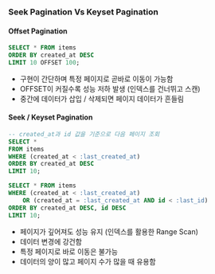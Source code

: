 ### Seek Pagination Vs Keyset Pagination
#### Offset Pagination 
```sql 
SELECT * FROM items
ORDER BY created_at DESC
LIMIT 10 OFFSET 100;
```
- 구현이 간단하며 특정 페이지로 곧바로 이동이 가능함
- OFFSET이 커질수록 성능 저하 발생 (인덱스를 건너뛰고 스캔)
- 중간에 데이터가 삽입 / 삭제되면 페이지 데이터가 흔들림

#### Seek / Keyset Pagination 
```sql 
-- created_at과 id 값을 기준으로 다음 페이지 조회
SELECT *
FROM items
WHERE (created_at < :last_created_at)
ORDER BY created_at DESC
LIMIT 10;
```

```sql
SELECT * FROM items
WHERE (created_at < :last_created_at)
	OR (created_at = :last_created_at AND id < :last_id)
ORDER BY created_at DESC, id DESC
LIMIT 10;
```
- 페이지가 깊어져도 성능 유지 (인덱스를 활용한 Range Scan)
- 데이터 변경에 강건함
- 특정 페이지로 바로 이동은 불가능 
- 데이터의 양이 많고 페이지 수가 많을 때 유용함